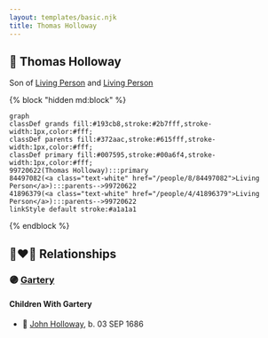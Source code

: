 ```yaml
---
layout: templates/basic.njk
title: Thomas Holloway
---
```

## 🔵 Thomas Holloway

Son of [Living Person](/people/4/41896379) and [Living Person](/people/8/84497082)

{% block "hidden md:block" %}
```mermaid
graph
classDef grands fill:#193cb8,stroke:#2b7fff,stroke-width:1px,color:#fff;
classDef parents fill:#372aac,stroke:#615fff,stroke-width:1px,color:#fff;
classDef primary fill:#007595,stroke:#00a6f4,stroke-width:1px,color:#fff;
99720622(Thomas Holloway):::primary
84497082(<a class="text-white" href="/people/8/84497082">Living Person</a>):::parents-->99720622
41896379(<a class="text-white" href="/people/4/41896379">Living Person</a>):::parents-->99720622
linkStyle default stroke:#a1a1a1
```
{% endblock %}

## 👩‍❤️‍👨 Relationships

### 🟣 [Gartery](/people/5/50554084)

#### Children With Gartery
* 🔵 [John Holloway](/people/9/96991309), b. 03 SEP 1686